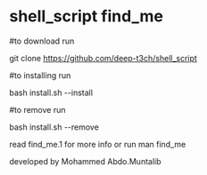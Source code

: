 # shell_script find_me
#to download run

git clone https://github.com/deep-t3ch/shell_script

#to installing run

bash install.sh --install

#to remove run

bash install.sh --remove

read find_me.1 for more info
or run
man find_me

developed by 
Mohammed Abdo.Muntalib
